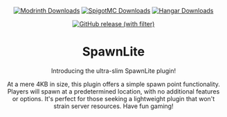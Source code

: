 <div align="center">

[![Modrinth Downloads](https://img.shields.io/modrinth/dt/spawnlite?style=for-the-badge&logo=modrinth&labelColor=29355F&color=009B98)](https://modrinth.com/plugin/joinprotection)
[![SpigotMC Downloads](https://img.shields.io/badge/dynamic/json?style=for-the-badge&url=https%3A%2F%2Fapi.spiget.org%2Fv2%2Fresources%2F111379&query=%24.downloads&label=SpigotMC&color=af6007
)](https://www.spigotmc.org/resources/111379/)
[![Hangar Downloads](https://img.shields.io/badge/dynamic/json?url=https%3A%2F%2Fhangar.papermc.io%2Fapi%2Fv1%2Fprojects%2Ffreddi%2FSpawnLite&query=%24.stats.downloads&style=for-the-badge&label=Hangar&color=27272a
)](https://hangar.papermc.io/Freddi/SpawnLite)


[![GitHub release (with filter)](https://img.shields.io/github/v/release/FrederikHeinrich/spawnlite?style=for-the-badge&logo=github&labelColor=29355F&color=009B98)](https://github.com/FrederikHeinrich/spawnlite/releases)

# SpawnLite

Introducing the ultra-slim SpawnLite plugin!

At a mere 4KB in size, this plugin offers a simple spawn point functionality.
Players will spawn at a predetermined location, with no additional features or options.
It's perfect for those seeking a lightweight plugin that won't strain server resources. Have fun gaming!
</div>

